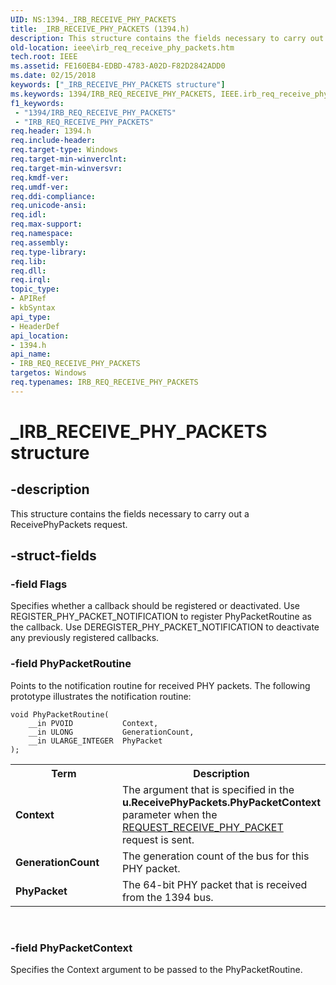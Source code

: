 ```yaml
---
UID: NS:1394._IRB_RECEIVE_PHY_PACKETS
title: _IRB_RECEIVE_PHY_PACKETS (1394.h)
description: This structure contains the fields necessary to carry out a ReceivePhyPackets request.
old-location: ieee\irb_req_receive_phy_packets.htm
tech.root: IEEE
ms.assetid: FE160EB4-EDBD-4783-A02D-F82D2842ADD0
ms.date: 02/15/2018
keywords: ["_IRB_RECEIVE_PHY_PACKETS structure"]
ms.keywords: 1394/IRB_REQ_RECEIVE_PHY_PACKETS, IEEE.irb_req_receive_phy_packets, IRB_REQ_RECEIVE_PHY_PACKETS, IRB_REQ_RECEIVE_PHY_PACKETS structure [Buses], _IRB_RECEIVE_PHY_PACKETS
f1_keywords:
 - "1394/IRB_REQ_RECEIVE_PHY_PACKETS"
 - "IRB_REQ_RECEIVE_PHY_PACKETS"
req.header: 1394.h
req.include-header: 
req.target-type: Windows
req.target-min-winverclnt: 
req.target-min-winversvr: 
req.kmdf-ver: 
req.umdf-ver: 
req.ddi-compliance: 
req.unicode-ansi: 
req.idl: 
req.max-support: 
req.namespace: 
req.assembly: 
req.type-library: 
req.lib: 
req.dll: 
req.irql: 
topic_type:
- APIRef
- kbSyntax
api_type:
- HeaderDef
api_location:
- 1394.h
api_name:
- IRB_REQ_RECEIVE_PHY_PACKETS
targetos: Windows
req.typenames: IRB_REQ_RECEIVE_PHY_PACKETS
---
```


# _IRB_RECEIVE_PHY_PACKETS structure


## -description


This structure contains the fields necessary to carry out a ReceivePhyPackets request.


## -struct-fields




### -field Flags

Specifies whether a callback should be registered or deactivated. Use REGISTER_PHY_PACKET_NOTIFICATION to register PhyPacketRoutine as the callback. Use DEREGISTER_PHY_PACKET_NOTIFICATION to deactivate any previously registered callbacks.


### -field PhyPacketRoutine

Points to the notification routine for received PHY packets. The following prototype illustrates the notification routine:

<pre class="syntax" xml:space="preserve"><code>void PhyPacketRoutine(
    __in PVOID           Context,
    __in ULONG           GenerationCount,
    __in ULARGE_INTEGER  PhyPacket
);</code></pre>


<table>
<tr>
<th>Term</th>
<th>Description</th>
</tr>
<tr>
<td width="40%">
<a id="Context"></a><a id="context"></a><a id="CONTEXT"></a><b>Context</b>

</td>
<td width="60%">
The argument that is specified in the <b>u.ReceivePhyPackets.PhyPacketContext</b> parameter when the <a href="https://docs.microsoft.com/windows-hardware/drivers/ieee/device-driver-interface--ddi--changes-in-windows-7">REQUEST_RECEIVE_PHY_PACKET</a> request is sent.

</td>
</tr>
<tr>
<td width="40%">
<a id="GenerationCount"></a><a id="generationcount"></a><a id="GENERATIONCOUNT"></a><b>GenerationCount</b>

</td>
<td width="60%">
The generation count of the bus for this PHY packet.

</td>
</tr>
<tr>
<td width="40%">
<a id="PhyPacket"></a><a id="phypacket"></a><a id="PHYPACKET"></a><b>PhyPacket</b>

</td>
<td width="60%">
The 64-bit PHY packet that is received from the 1394 bus.

</td>
</tr>
</table>
 


### -field PhyPacketContext

Specifies the Context argument to be passed to the PhyPacketRoutine.

